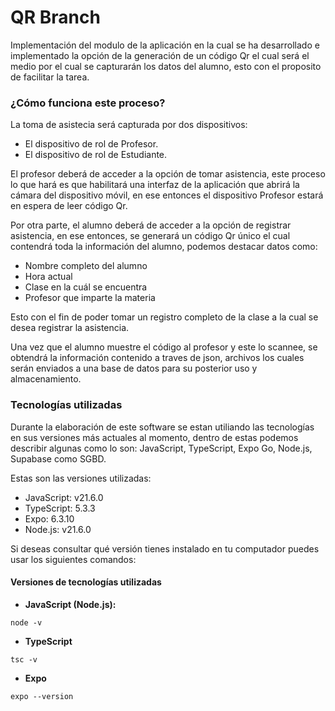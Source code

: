 # QR Branch

Implementación del modulo de la aplicación en la cual se ha desarrollado e implementado la opción de la generación de un código Qr el cual será el medio por el cual se capturarán los datos del alumno, esto con el proposito de facilitar la tarea.

### ¿Cómo funciona este proceso?

La toma de asistecia será capturada por dos dispositivos:

- El dispositivo de rol de Profesor.
- El dispositivo de rol de Estudiante.

El profesor deberá de acceder a la opción de tomar asistencia, este proceso lo que hará es que habilitará una interfaz de la aplicación que abrirá la cámara del dispositivo móvil, en ese entonces el dispositivo Profesor estará en espera de leer código Qr.

Por otra parte, el alumno deberá de acceder a la opción de registrar asistencia, en ese entonces, se generará un código Qr único el cual contendrá toda la información del alumno, podemos destacar datos como:

- Nombre completo del alumno
- Hora actual
- Clase en la cuál se encuentra
- Profesor que imparte la materia

Esto con el fin de poder tomar un registro completo de la clase a la cual se desea registrar la asistencia.

Una vez que el alumno muestre el código al profesor y este lo scannee, se obtendrá la información contenido a traves de json, archivos los cuales serán enviados a una base de datos para su posterior uso y almacenamiento.

### Tecnologías utilizadas

Durante la elaboración de este software se estan utiliando las tecnologías en sus versiones más actuales al momento, dentro de estas podemos describir algunas como lo son: JavaScript, TypeScript, Expo Go, Node.js, Supabase como SGBD.

Estas son las versiones utilizadas:

- JavaScript: v21.6.0
- TypeScript: 5.3.3
- Expo:       6.3.10
- Node.js:    v21.6.0

Si deseas consultar qué versión tienes instalado en tu computador puedes usar los siguientes comandos:

#### Versiones de tecnologías utilizadas

- **JavaScript (Node.js):**
```
node -v
```

- **TypeScript**
```
tsc -v
```

- **Expo**
```
expo --version
```



